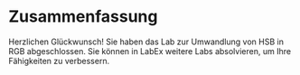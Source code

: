 # Zusammenfassung

Herzlichen Glückwunsch! Sie haben das Lab zur Umwandlung von HSB in RGB abgeschlossen. Sie können in LabEx weitere Labs absolvieren, um Ihre Fähigkeiten zu verbessern.
